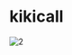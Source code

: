 # kikicall

![2](https://user-images.githubusercontent.com/54120382/151665699-d91f380b-a3d9-4e42-91cb-e562d50e6a51.png)
